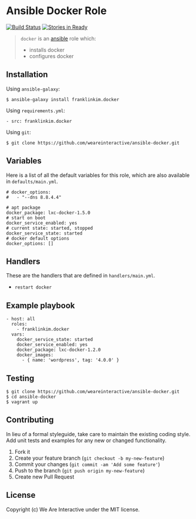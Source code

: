 # Ansible Docker Role

[![Build Status](https://travis-ci.org/weareinteractive/ansible-docker.png?branch=master)](https://travis-ci.org/weareinteractive/ansible-docker)
[![Stories in Ready](https://badge.waffle.io/weareinteractive/ansible-docker.svg?label=ready&title=Ready)](http://waffle.io/weareinteractive/ansible-docker)

> `docker` is an [ansible](http://www.ansible.com) role which:
>
> * installs docker
> * configures docker

## Installation

Using `ansible-galaxy`:

```
$ ansible-galaxy install franklinkim.docker
```

Using `requirements.yml`:

```
- src: franklinkim.docker
```

Using `git`:

```
$ git clone https://github.com/weareinteractive/ansible-docker.git
```

## Variables

Here is a list of all the default variables for this role, which are also available in `defaults/main.yml`.

```
# docker_options:
#   - "--dns 8.8.4.4"

# apt package
docker_package: lxc-docker-1.5.0
# start on boot
docker_service_enabled: yes
# current state: started, stopped
docker_service_state: started
# docker default options
docker_options: []
```

## Handlers

These are the handlers that are defined in `handlers/main.yml`.

* `restart docker`

## Example playbook

```
- host: all
  roles:
    - franklinkim.docker
  vars:
    docker_service_state: started
    docker_service_enabled: yes
    docker_package: lxc-docker-1.2.0
    docker_images:
      - { name: 'wordpress', tag: '4.0.0' }
```

## Testing

```
$ git clone https://github.com/weareinteractive/ansible-docker.git
$ cd ansible-docker
$ vagrant up
```

## Contributing

In lieu of a formal styleguide, take care to maintain the existing coding style. Add unit tests and examples for any new or changed functionality.

1. Fork it
2. Create your feature branch (`git checkout -b my-new-feature`)
3. Commit your changes (`git commit -am 'Add some feature'`)
4. Push to the branch (`git push origin my-new-feature`)
5. Create new Pull Request

## License
Copyright (c) We Are Interactive under the MIT license.
